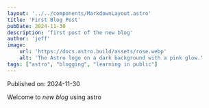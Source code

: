 ```yaml
---
layout: '../../components/MarkdownLayout.astro'
title: 'First Blog Post'
pubDate: 2024-11-30
description: 'first post of the new blog'
author: 'jeff'
image:
    url: 'https://docs.astro.build/assets/rose.webp'
    alt: 'The Astro logo on a dark background with a pink glow.'
tags: ["astro", "blogging", "learning in public"]
---
```


Published on: 2024-11-30

Welcome to _new blog_ using astro


